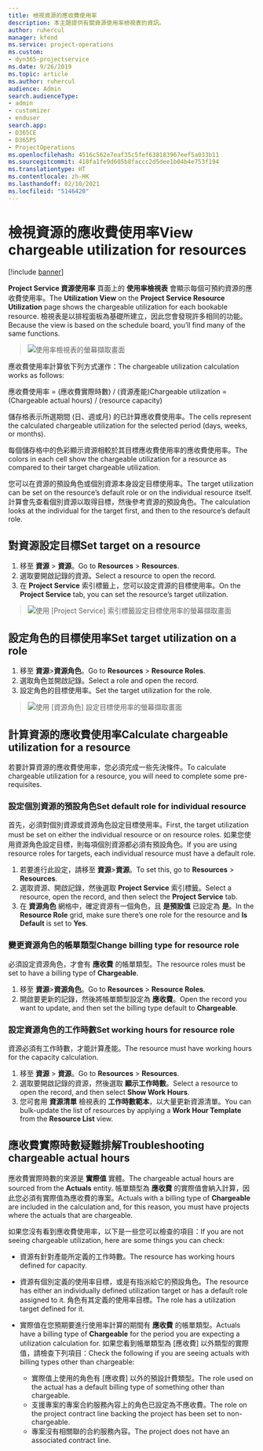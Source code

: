 ```yaml
---
title: 檢視資源的應收費使用率
description: 本主題提供有關資源使用率檢視表的資訊。
author: ruhercul
manager: kfend
ms.service: project-operations
ms.custom:
- dyn365-projectservice
ms.date: 9/26/2019
ms.topic: article
ms.author: ruhercul
audience: Admin
search.audienceType:
- admin
- customizer
- enduser
search.app:
- D365CE
- D365PS
- ProjectOperations
ms.openlocfilehash: 4516c562e7eaf35c5fef638183967eef5a033b11
ms.sourcegitcommit: 418fa1fe9d605b8faccc2d5dee1b04b4e753f194
ms.translationtype: HT
ms.contentlocale: zh-HK
ms.lasthandoff: 02/10/2021
ms.locfileid: "5146420"
---
```

# <a name="view-chargeable-utilization-for-resources"></a><span data-ttu-id="7a675-103">檢視資源的應收費使用率</span><span class="sxs-lookup"><span data-stu-id="7a675-103">View chargeable utilization for resources</span></span>

[!include [banner](../includes/psa-now-project-operations.md)]
 
<span data-ttu-id="7a675-104">**Project Service 資源使用率** 頁面上的 **使用率檢視表** 會顯示每個可預約資源的應收費使用率。</span><span class="sxs-lookup"><span data-stu-id="7a675-104">The **Utilization View** on the **Project Service Resource Utilization** page shows the chargeable utilization for each bookable resource.</span></span> <span data-ttu-id="7a675-105">檢視表是以排程面板為基礎所建立，因此您會發現許多相同的功能。</span><span class="sxs-lookup"><span data-stu-id="7a675-105">Because the view is based on the schedule board, you’ll find many of the same functions.</span></span>

> ![使用率檢視表的螢幕擷取畫面](media/FAQ-utilization-1.png)
 

<span data-ttu-id="7a675-107">應收費使用率計算依下列方式運作：</span><span class="sxs-lookup"><span data-stu-id="7a675-107">The chargeable utilization calculation works as follows:</span></span>

   <span data-ttu-id="7a675-108">應收費使用率 = (應收費實際時數) / (資源產能)</span><span class="sxs-lookup"><span data-stu-id="7a675-108">Chargeable utilization = (Chargeable actual hours) / (resource capacity)</span></span>

<span data-ttu-id="7a675-109">儲存格表示所選期間 (日、週或月) 的已計算應收費使用率。</span><span class="sxs-lookup"><span data-stu-id="7a675-109">The cells represent the calculated chargeable utilization for the selected period (days, weeks, or months).</span></span>

<span data-ttu-id="7a675-110">每個儲存格中的色彩顯示資源相較於其目標應收費使用率的應收費使用率。</span><span class="sxs-lookup"><span data-stu-id="7a675-110">The colors in each cell show the chargeable utilization for a resource as compared to their target chargeable utilization.</span></span> 

<span data-ttu-id="7a675-111">您可以在資源的預設角色或個別資源本身設定目標使用率。</span><span class="sxs-lookup"><span data-stu-id="7a675-111">The target utilization can be set on the resource’s default role or on the individual resource itself.</span></span> <span data-ttu-id="7a675-112">計算會先查看個別資源以取得目標，然後參考資源的預設角色。</span><span class="sxs-lookup"><span data-stu-id="7a675-112">The calculation looks at the individual for the target first, and then to the resource’s default role.</span></span>

## <a name="set-target-on-a-resource"></a><span data-ttu-id="7a675-113">對資源設定目標</span><span class="sxs-lookup"><span data-stu-id="7a675-113">Set target on a resource</span></span>

1. <span data-ttu-id="7a675-114">移至 **資源** \> **資源**。</span><span class="sxs-lookup"><span data-stu-id="7a675-114">Go to **Resources** \> **Resources**.</span></span> 
2. <span data-ttu-id="7a675-115">選取要開啟記錄的資源。</span><span class="sxs-lookup"><span data-stu-id="7a675-115">Select a resource to open the record.</span></span> 
3. <span data-ttu-id="7a675-116">在 **Project Service** 索引標籤上，您可以設定資源的目標使用率。</span><span class="sxs-lookup"><span data-stu-id="7a675-116">On the **Project Service** tab, you can set the resource’s target utilization.</span></span>

> ![使用 [Project Service] 索引標籤設定目標使用率的螢幕擷取畫面](media/FAQ-utilization-2.png)
 
## <a name="set-target-utilization-on-a-role"></a><span data-ttu-id="7a675-118">設定角色的目標使用率</span><span class="sxs-lookup"><span data-stu-id="7a675-118">Set target utilization on a role</span></span>

1. <span data-ttu-id="7a675-119">移至 **資源**\>**資源角色**。</span><span class="sxs-lookup"><span data-stu-id="7a675-119">Go to **Resources** \> **Resource Roles**.</span></span> 
2. <span data-ttu-id="7a675-120">選取角色並開啟記錄。</span><span class="sxs-lookup"><span data-stu-id="7a675-120">Select a role and open the record.</span></span> 
3. <span data-ttu-id="7a675-121">設定角色的目標使用率。</span><span class="sxs-lookup"><span data-stu-id="7a675-121">Set the target utilization for the role.</span></span>

> ![使用 [資源角色] 設定目標使用率的螢幕擷取畫面](media/FAQ-utilization-3.png)
 
## <a name="calculate-chargeable-utilization-for-a-resource"></a><span data-ttu-id="7a675-123">計算資源的應收費使用率</span><span class="sxs-lookup"><span data-stu-id="7a675-123">Calculate chargeable utilization for a resource</span></span>

<span data-ttu-id="7a675-124">若要計算資源的應收費使用率，您必須完成一些先決條件。</span><span class="sxs-lookup"><span data-stu-id="7a675-124">To calculate chargeable utilization for a resource, you will need to complete some pre-requisites.</span></span> 

### <a name="set-default-role-for-individual-resource"></a><span data-ttu-id="7a675-125">設定個別資源的預設角色</span><span class="sxs-lookup"><span data-stu-id="7a675-125">Set default role for individual resource</span></span>

<span data-ttu-id="7a675-126">首先，必須對個別資源或資源角色設定目標使用率。</span><span class="sxs-lookup"><span data-stu-id="7a675-126">First, the target utilization must be set on either the individual resource or on resource roles.</span></span> <span data-ttu-id="7a675-127">如果您使用資源角色設定目標，則每項個別資源都必須有預設角色。</span><span class="sxs-lookup"><span data-stu-id="7a675-127">If you are using resource roles for targets, each individual resource must have a default role.</span></span> 

1. <span data-ttu-id="7a675-128">若要進行此設定，請移至 **資源**\>**資源**。</span><span class="sxs-lookup"><span data-stu-id="7a675-128">To set this, go to **Resources** \> **Resources**.</span></span> 
2. <span data-ttu-id="7a675-129">選取資源、開啟記錄，然後選取 **Project Service** 索引標籤。</span><span class="sxs-lookup"><span data-stu-id="7a675-129">Select a resource, open the record, and then select the **Project Service** tab.</span></span> 
3. <span data-ttu-id="7a675-130">在 **資源角色** 網格中，確定資源有一個角色，且 **是預設值** 已設定為 **是**。</span><span class="sxs-lookup"><span data-stu-id="7a675-130">In the **Resource Role** grid, make sure there’s one role for the resource and **Is Default** is set to **Yes**.</span></span>
 
### <a name="change-billing-type-for-resource-role"></a><span data-ttu-id="7a675-131">變更資源角色的帳單類型</span><span class="sxs-lookup"><span data-stu-id="7a675-131">Change billing type for resource role</span></span>

<span data-ttu-id="7a675-132">必須設定資源角色，才會有 **應收費** 的帳單類型。</span><span class="sxs-lookup"><span data-stu-id="7a675-132">The resource roles must be set to have a billing type of **Chargeable**.</span></span> 

1. <span data-ttu-id="7a675-133">移至 **資源**\>**資源角色**。</span><span class="sxs-lookup"><span data-stu-id="7a675-133">Go to **Resources** \> **Resource Roles**.</span></span> 
2. <span data-ttu-id="7a675-134">開啟要更新的記錄，然後將帳單類型設定為 **應收費**。</span><span class="sxs-lookup"><span data-stu-id="7a675-134">Open the record you want to update, and then set the billing type default to **Chargeable**.</span></span>

### <a name="set-working-hours-for-resource-role"></a><span data-ttu-id="7a675-135">設定資源角色的工作時數</span><span class="sxs-lookup"><span data-stu-id="7a675-135">Set working hours for resource role</span></span>
 
<span data-ttu-id="7a675-136">資源必須有工作時數，才能計算產能。</span><span class="sxs-lookup"><span data-stu-id="7a675-136">The resource must have working hours for the capacity calculation.</span></span> 

1. <span data-ttu-id="7a675-137">移至 **資源** \> **資源**。</span><span class="sxs-lookup"><span data-stu-id="7a675-137">Go to **Resources** \> **Resources**.</span></span> 
2. <span data-ttu-id="7a675-138">選取要開啟記錄的資源，然後選取 **顯示工作時數**。</span><span class="sxs-lookup"><span data-stu-id="7a675-138">Select a resource to open the record, and then select **Show Work Hours**.</span></span> 
3. <span data-ttu-id="7a675-139">您可套用 **資源清單** 檢視表的 **工作時數範本**，以大量更新資源清單。</span><span class="sxs-lookup"><span data-stu-id="7a675-139">You can bulk-update the list of resources by applying a **Work Hour Template** from the **Resource List** view.</span></span>

## <a name="troubleshooting-chargeable-actual-hours"></a><span data-ttu-id="7a675-140">應收費實際時數疑難排解</span><span class="sxs-lookup"><span data-stu-id="7a675-140">Troubleshooting chargeable actual hours</span></span>

<span data-ttu-id="7a675-141">應收費實際時數的來源是 **實際值** 實體。</span><span class="sxs-lookup"><span data-stu-id="7a675-141">The chargeable actual hours are sourced from the **Actuals** entity.</span></span> <span data-ttu-id="7a675-142">帳單類型為 **應收費** 的實際值會納入計算，因此您必須有實際值為應收費的專案。</span><span class="sxs-lookup"><span data-stu-id="7a675-142">Actuals with a billing type of **Chargeable** are included in the calculation and, for this reason, you must have projects where the actuals that are chargeable.</span></span>

<span data-ttu-id="7a675-143">如果您沒有看到應收費使用率，以下是一些您可以檢查的項目：</span><span class="sxs-lookup"><span data-stu-id="7a675-143">If you are not seeing chargeable utilization, here are some things you can check:</span></span>

- <span data-ttu-id="7a675-144">資源有針對產能所定義的工作時數。</span><span class="sxs-lookup"><span data-stu-id="7a675-144">The resource has working hours defined for capacity.</span></span>
- <span data-ttu-id="7a675-145">資源有個別定義的使用率目標，或是有指派給它的預設角色。</span><span class="sxs-lookup"><span data-stu-id="7a675-145">The resource has either an individually defined utilization target or has a default role assigned to it.</span></span> <span data-ttu-id="7a675-146">角色有其定義的使用率目標。</span><span class="sxs-lookup"><span data-stu-id="7a675-146">The role has a utilization target defined for it.</span></span>
- <span data-ttu-id="7a675-147">實際值在您預期要進行使用率計算的期間有 **應收費** 的帳單類型。</span><span class="sxs-lookup"><span data-stu-id="7a675-147">Actuals have a billing type of **Chargeable** for the period you are expecting a utilization calculation for.</span></span> <span data-ttu-id="7a675-148">如果您看到帳單類型為 [應收費] 以外類型的實際值，請檢查下列項目：</span><span class="sxs-lookup"><span data-stu-id="7a675-148">Check the following if you are seeing actuals with billing types other than chargeable:</span></span>

  - <span data-ttu-id="7a675-149">實際值上使用的角色有 [應收費] 以外的預設計費類型。</span><span class="sxs-lookup"><span data-stu-id="7a675-149">The role used on the actual has a default billing type of something other than chargeable.</span></span>
  - <span data-ttu-id="7a675-150">支援專案的專案合約服務內容上的角色已設定為不應收費。</span><span class="sxs-lookup"><span data-stu-id="7a675-150">The role on the project contract line backing the project has been set to non-chargeable.</span></span>
  - <span data-ttu-id="7a675-151">專案沒有相關聯的合約服務內容。</span><span class="sxs-lookup"><span data-stu-id="7a675-151">The project does not have an associated contract line.</span></span>


